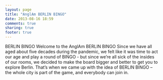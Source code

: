 ```yaml
---
layout: page
title: "AnglAm BERLIN BINGO"
date: 2013-08-16 18:59
comments: true
sharing: true
footer: true
---
```



BERLIN BINGO
Welcome to the AnglAm BERLIN BINGO
Since we have all aged about five decades during the pandemic, we felt like it was time to act our age and play a round of BINGO - but since we’re all sick of the insides of our rooms, we decided to make the board bigger and better to get you to explore Berlin.
That’s when we came up with the idea of BERLIN BINGO – the whole city is part of the game, and everybody can join in.
